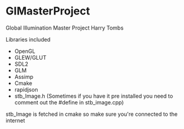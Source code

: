 # GIMasterProject
Global Illumination Master Project Harry Tombs


Libraries included

- OpenGL
- GLEW/GLUT
- SDL2
- GLM
- Assimp
- Cmake
- rapidjson
- stb_Image.h (Sometimes if you have it pre installed you need to comment out the #define in stb_image.cpp)

stb_Image is fetched in cmake so make sure you're connected to the internet
